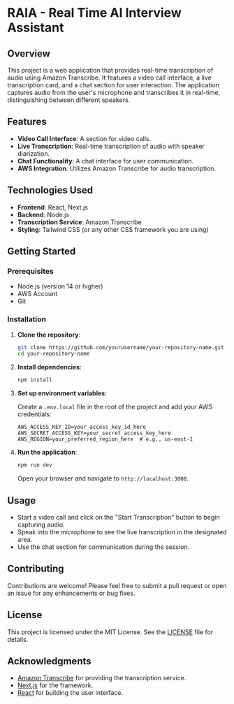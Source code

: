 # RAIA - Real Time AI Interview Assistant

## Overview

This project is a web application that provides real-time transcription of audio using Amazon Transcribe. It features a video call interface, a live transcription card, and a chat section for user interaction. The application captures audio from the user's microphone and transcribes it in real-time, distinguishing between different speakers.

## Features

- **Video Call Interface**: A section for video calls.
- **Live Transcription**: Real-time transcription of audio with speaker diarization.
- **Chat Functionality**: A chat interface for user communication.
- **AWS Integration**: Utilizes Amazon Transcribe for audio transcription.

## Technologies Used

- **Frontend**: React, Next.js
- **Backend**: Node.js
- **Transcription Service**: Amazon Transcribe
- **Styling**: Tailwind CSS (or any other CSS framework you are using)

## Getting Started

### Prerequisites

- Node.js (version 14 or higher)
- AWS Account
- Git

### Installation

1. **Clone the repository**:

   ```bash
   git clone https://github.com/yourusername/your-repository-name.git
   cd your-repository-name
   ```

2. **Install dependencies**:

   ```bash
   npm install
   ```

3. **Set up environment variables**:

   Create a `.env.local` file in the root of the project and add your AWS credentials:

   ```plaintext
   AWS_ACCESS_KEY_ID=your_access_key_id_here
   AWS_SECRET_ACCESS_KEY=your_secret_access_key_here
   AWS_REGION=your_preferred_region_here  # e.g., us-east-1
   ```

4. **Run the application**:

   ```bash
   npm run dev
   ```

   Open your browser and navigate to `http://localhost:3000`.

## Usage

- Start a video call and click on the "Start Transcription" button to begin capturing audio.
- Speak into the microphone to see the live transcription in the designated area.
- Use the chat section for communication during the session.

## Contributing

Contributions are welcome! Please feel free to submit a pull request or open an issue for any enhancements or bug fixes.

## License

This project is licensed under the MIT License. See the [LICENSE](LICENSE) file for details.

## Acknowledgments

- [Amazon Transcribe](https://aws.amazon.com/transcribe/) for providing the transcription service.
- [Next.js](https://nextjs.org/) for the framework.
- [React](https://reactjs.org/) for building the user interface.
